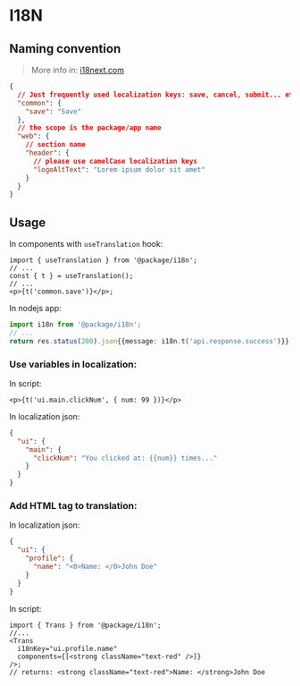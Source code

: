 # I18N

## Naming convention

> More info in: [i18next.com](https://www.i18next.com/)

```json
{
  // Just frequently used localization keys: save, cancel, submit... etc.
  "common": {
    "save": "Save"
  },
  // the scope is the package/app name
  "web": {
    // section name
    "header": {
      // please use camelCase localization keys
      "logoAltText": "Lorem ipsum dolor sit amet"
    }
  }
}
```

## Usage

In components with `useTranslation` hook:

```tsx
import { useTranslation } from '@package/i18n';
// ...
const { t } = useTranslation();
// ...
<p>{t('common.save')}</p>;
```

In nodejs app:

```ts
import i18n from '@package/i18n';
// ...
return res.status(200).json{{message: i18n.t('api.response.success')}}
```

### Use variables in localization:

In script:

```tsx
<p>{t('ui.main.clickNum', { num: 99 })}</p>
```

In localization json:

```json
{
  "ui": {
    "main": {
      "clickNum": "You clicked at: {{num}} times..."
    }
  }
}
```

### Add HTML tag to translation:

In localization json:

```json
{
  "ui": {
    "profile": {
      "name": "<0>Name: </0>John Doe"
    }
  }
}
```

In script:

```tsx
import { Trans } from '@package/i18n';
//...
<Trans
  i18nKey="ui.profile.name"
  components={[<strong className="text-red" />]}
/>;
// returns: <strong className="text-red">Name: </strong>John Doe
```
